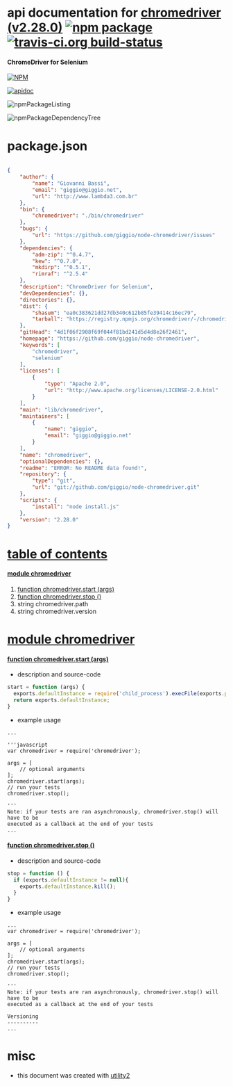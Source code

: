 # api documentation for  [chromedriver (v2.28.0)](https://github.com/giggio/node-chromedriver)  [![npm package](https://img.shields.io/npm/v/npmdoc-chromedriver.svg?style=flat-square)](https://www.npmjs.org/package/npmdoc-chromedriver) [![travis-ci.org build-status](https://api.travis-ci.org/npmdoc/node-npmdoc-chromedriver.svg)](https://travis-ci.org/npmdoc/node-npmdoc-chromedriver)
#### ChromeDriver for Selenium

[![NPM](https://nodei.co/npm/chromedriver.png?downloads=true)](https://www.npmjs.com/package/chromedriver)

[![apidoc](https://npmdoc.github.io/node-npmdoc-chromedriver/build/screenCapture.buildNpmdoc.browser._2Fhome_2Ftravis_2Fbuild_2Fnpmdoc_2Fnode-npmdoc-chromedriver_2Ftmp_2Fbuild_2Fapidoc.html.png)](https://npmdoc.github.io/node-npmdoc-chromedriver/build/apidoc.html)

![npmPackageListing](https://npmdoc.github.io/node-npmdoc-chromedriver/build/screenCapture.npmPackageListing.svg)

![npmPackageDependencyTree](https://npmdoc.github.io/node-npmdoc-chromedriver/build/screenCapture.npmPackageDependencyTree.svg)



# package.json

```json

{
    "author": {
        "name": "Giovanni Bassi",
        "email": "giggio@giggio.net",
        "url": "http://www.lambda3.com.br"
    },
    "bin": {
        "chromedriver": "./bin/chromedriver"
    },
    "bugs": {
        "url": "https://github.com/giggio/node-chromedriver/issues"
    },
    "dependencies": {
        "adm-zip": "^0.4.7",
        "kew": "^0.7.0",
        "mkdirp": "^0.5.1",
        "rimraf": "^2.5.4"
    },
    "description": "ChromeDriver for Selenium",
    "devDependencies": {},
    "directories": {},
    "dist": {
        "shasum": "ea0c383621dd27db340c612b85fe39414c16ec79",
        "tarball": "https://registry.npmjs.org/chromedriver/-/chromedriver-2.28.0.tgz"
    },
    "gitHead": "4d1f06f2908f69f044f81bd241d5d4d8e26f2461",
    "homepage": "https://github.com/giggio/node-chromedriver",
    "keywords": [
        "chromedriver",
        "selenium"
    ],
    "licenses": [
        {
            "type": "Apache 2.0",
            "url": "http://www.apache.org/licenses/LICENSE-2.0.html"
        }
    ],
    "main": "lib/chromedriver",
    "maintainers": [
        {
            "name": "giggio",
            "email": "giggio@giggio.net"
        }
    ],
    "name": "chromedriver",
    "optionalDependencies": {},
    "readme": "ERROR: No README data found!",
    "repository": {
        "type": "git",
        "url": "git://github.com/giggio/node-chromedriver.git"
    },
    "scripts": {
        "install": "node install.js"
    },
    "version": "2.28.0"
}
```



# <a name="apidoc.tableOfContents"></a>[table of contents](#apidoc.tableOfContents)

#### [module chromedriver](#apidoc.module.chromedriver)
1.  [function <span class="apidocSignatureSpan">chromedriver.</span>start (args)](#apidoc.element.chromedriver.start)
1.  [function <span class="apidocSignatureSpan">chromedriver.</span>stop ()](#apidoc.element.chromedriver.stop)
1.  string <span class="apidocSignatureSpan">chromedriver.</span>path
1.  string <span class="apidocSignatureSpan">chromedriver.</span>version



# <a name="apidoc.module.chromedriver"></a>[module chromedriver](#apidoc.module.chromedriver)

#### <a name="apidoc.element.chromedriver.start"></a>[function <span class="apidocSignatureSpan">chromedriver.</span>start (args)](#apidoc.element.chromedriver.start)
- description and source-code
```javascript
start = function (args) {
  exports.defaultInstance = require('child_process').execFile(exports.path, args);
  return exports.defaultInstance;
}
```
- example usage
```shell
...

'''javascript
var chromedriver = require('chromedriver');

args = [
	// optional arguments
];
chromedriver.start(args);
// run your tests
chromedriver.stop();

'''
Note: if your tests are ran asynchronously, chromedriver.stop() will have to be
executed as a callback at the end of your tests
...
```

#### <a name="apidoc.element.chromedriver.stop"></a>[function <span class="apidocSignatureSpan">chromedriver.</span>stop ()](#apidoc.element.chromedriver.stop)
- description and source-code
```javascript
stop = function () {
  if (exports.defaultInstance != null){
    exports.defaultInstance.kill();
  }
}
```
- example usage
```shell
...
var chromedriver = require('chromedriver');

args = [
	// optional arguments
];
chromedriver.start(args);
// run your tests
chromedriver.stop();

'''
Note: if your tests are ran asynchronously, chromedriver.stop() will have to be
executed as a callback at the end of your tests

Versioning
----------
...
```



# misc
- this document was created with [utility2](https://github.com/kaizhu256/node-utility2)
